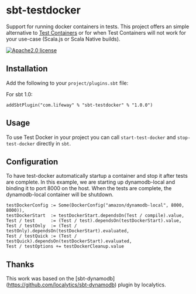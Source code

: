 sbt-testdocker
===============

Support for running docker containers in tests. This project offers an simple alternative to [Test Containers](https://github.com/testcontainers/testcontainers-scala)
or for when Test Containers will not work for your use-case (Scala.js or Scala Native builds).

[![Apache2.0 license](https://img.shields.io/github/license/Lifeway/CloudGenesis)](LICENSE)

Installation
------------
Add the following to your `project/plugins.sbt` file:

For sbt 1.0:
```
addSbtPlugin("com.lifeway" % "sbt-testdocker" % "1.0.0")
```

Usage
-----

To use Test Docker in your project you can call `start-test-docker` and `stop-test-docker` directly in `sbt`.

Configuration
-------------

To have test-docker automatically startup a container and stop it after tests are complete. In this example, we are 
starting up dynamodb-local and binding it to port 8000 on the host. When the tests are complete, the dynamodb-local
container will be shutdown.

```
testDockerConfig := Some(DockerConfig("amazon/dynamodb-local", 8000, 8000)),
testDockerStart  := testDockerStart.dependsOn(Test / compile).value,
Test / test      := (Test / test).dependsOn(testDockerStart).value,
Test / testOnly  := (Test / testOnly).dependsOn(testDockerStart).evaluated,
Test / testQuick := (Test / testQuick).dependsOn(testDockerStart).evaluated,
Test / testOptions += testDockerCleanup.value
```

Thanks
-----
This work was based on the [sbt-dynamodb] (https://github.com/localytics/sbt-dynamodb) plugin by localytics.
